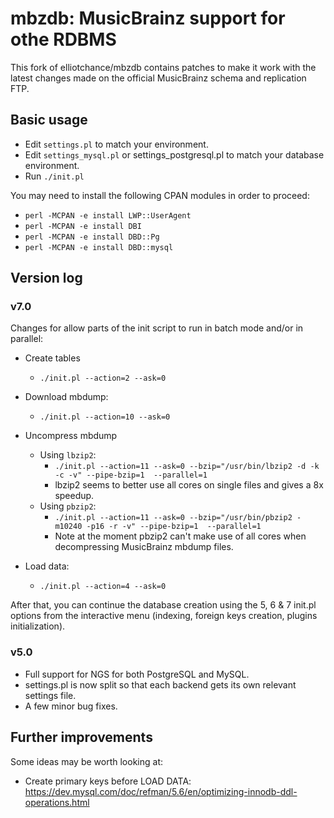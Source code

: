 # mbzdb: MusicBrainz support for othe RDBMS

This fork of elliotchance/mbzdb contains patches to make it work with the latest changes made on
the official MusicBrainz schema and replication FTP.

## Basic usage
- Edit `settings.pl` to match your environment.
- Edit `settings_mysql.pl` or settings_postgresql.pl to match your database environment.
- Run `./init.pl`

You may need to install the following CPAN modules in order to proceed:
- `perl -MCPAN -e install LWP::UserAgent`
- `perl -MCPAN -e install DBI`
- `perl -MCPAN -e install DBD::Pg`
- `perl -MCPAN -e install DBD::mysql`

## Version log
### v7.0
Changes for allow parts of the init script to run in batch mode and/or in parallel:

- Create tables
  - `./init.pl --action=2 --ask=0`
- Download mbdump:
  - `./init.pl --action=10 --ask=0`
- Uncompress mbdump
  - Using `lbzip2`:
      - `./init.pl --action=11 --ask=0 --bzip="/usr/bin/lbzip2 -d -k -c -v" --pipe-bzip=1  --parallel=1`
      - lbzip2 seems to better use all cores on single files and gives a 8x speedup. 
  - Using `pbzip2`:
      - `./init.pl --action=11 --ask=0 --bzip="/usr/bin/pbzip2 -m10240 -p16 -r -v" --pipe-bzip=1  --parallel=1`
      - Note at the moment pbzip2 can't make use of all cores when decompressing MusicBrainz mbdump files.
  
- Load data:
    - `./init.pl --action=4 --ask=0`
  
After that, you can continue the database creation using the 5, 6 & 7 init.pl options from the interactive
menu (indexing, foreign keys creation, plugins initialization).
    
### v5.0
  * Full support for NGS for both PostgreSQL and MySQL.
  * settings.pl is now split so that each backend gets its own relevant settings
    file.
  * A few minor bug fixes.

## Further improvements
Some ideas may be worth looking at:
  * Create primary keys before LOAD  DATA: https://dev.mysql.com/doc/refman/5.6/en/optimizing-innodb-ddl-operations.html
